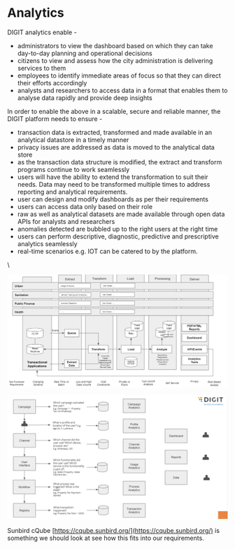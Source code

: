 # Analytics

DIGIT analytics enable -&#x20;

* administrators to view the dashboard based on which they can take day-to-day planning and operational decisions
* citizens to view and assess how the city administration is delivering services to them&#x20;
* employees to identify immediate areas of focus so that they can direct their efforts accordingly
* analysts and researchers to access data in a format that enables them to analyse data rapidly and provide deep insights

In order to enable the above in a scalable, secure and reliable manner, the DIGIT platform needs to ensure -

* transaction data is extracted, transformed and made available in an analytical datastore in a timely manner
* privacy issues are addressed as data is moved to the analytical data store
* as the transaction data structure is modified, the extract and transform programs continue to work seamlessly&#x20;
* users will have the ability to extend the transformation to suit their needs. Data may need to be transformed multiple times to address reporting and analytical requirements.&#x20;
* user can design and modify dashboards as per their requirements
* users can access data only based on their role
* raw as well as analytical datasets are made available through open data APIs for analysts and researchers
* anomalies detected are bubbled up to the right users at the right time
* users can perform descriptive, diagnostic, predictive and prescriptive analytics seamlessly&#x20;
* real-time scenarios e.g. IOT can be catered to by the platform.

\


![Proposed Analytics Framework](<../.gitbook/assets/image (210).png>)

![](<../.gitbook/assets/image (143).png>)

Sunbird cQube [https://cqube.sunbird.org/](https://cqube.sunbird.org/) is something we should look at see how this fits into our requirements.&#x20;
